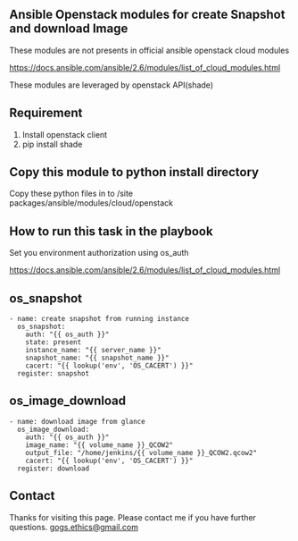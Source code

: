 Ansible Openstack modules for create Snapshot and download Image
---------------------------------------------------------------

These modules are not presents in official ansible openstack cloud modules

https://docs.ansible.com/ansible/2.6/modules/list_of_cloud_modules.html

These modules are leveraged by openstack API(shade)

Requirement
-----------

1) Install openstack client
2) pip install shade

Copy this module to python install directory
-------------------------------------------

Copy these python files in to <python home>/site packages/ansible/modules/cloud/openstack

How to run this task in the playbook
------------------------------------

Set you environment authorization using os_auth

https://docs.ansible.com/ansible/2.6/modules/list_of_cloud_modules.html

os_snapshot
-----------

    - name: create snapshot from running instance
      os_snapshot:
        auth: "{{ os_auth }}"
        state: present
        instance_name: "{{ server_name }}"
        snapshot_name: "{{ snapshot_name }}"
        cacert: "{{ lookup('env', 'OS_CACERT') }}"
      register: snapshot

os_image_download
-----------------

    - name: download image from glance
      os_image_download:
        auth: "{{ os_auth }}"
        image_name: "{{ volume_name }}_QCOW2"
        output_file: "/home/jenkins/{{ volume_name }}_QCOW2.qcow2"
        cacert: "{{ lookup('env', 'OS_CACERT') }}"
      register: download


Contact
-------
Thanks for visiting this page. Please contact me if you have further questions.
gogs.ethics@gmail.com




